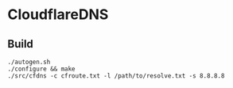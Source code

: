CloudflareDNS
========

Build
-----

    ./autogen.sh
    ./configure && make
    ./src/cfdns -c cfroute.txt -l /path/to/resolve.txt -s 8.8.8.8
